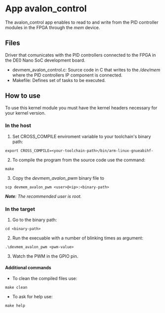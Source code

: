 # App avalon_control
The avalon_control app enables to read to and write from the PID controller modules in the FPGA through the *mem* device.

## Files
Driver that comunicates with the PID controllers connected to the FPGA in the DE0 Nano SoC development board.

* devmem_avalon_control.c: Source code in C that writes to the */dev/mem* where the PID controllers IP component is connected.
* Makefile: Defines set of tasks to be executed.

## How to use
To use this kernel module you must have the kernel headers necessary for your kernel version.

### In the host
1. Set CROSS_COMPILE enviroment variable to your toolchain's binary path:

`export CROSS_COMPILE=<your-toolchain-path>/bin/arm-linux-gnueabihf-`

2. To compile the program from the source code use the command:

`make`

3. Copy the *devmem_avalon_pwm* binary file to 

`scp devmem_avalon_pwm <user>@<ip>:<binary-path>`

***Note**: The recommended user is root.*

### In the target
1. Go to the binary path:

`cd <binary-path>`

2. Run the execuable with a number of blinking times as argument:

`.\devmem_avalon_pwm <pwm-value>`

3. Watch the PWM in the GPIO pin.

#### Additional commands
* To clean the compiled files use:

`make clean`

* To ask for help use:

`make help`